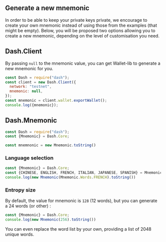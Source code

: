 ## Generate a new mnemonic

In order to be able to keep your private keys private, we encourage to create your own mnemonic instead of using those from the examples (that might be empty).
Below, you will be proposed two options allowing you to create a new mnemonic, depending on the level of customisation you need. 

## Dash.Client

By passing `null` to the mnemonic value, you can get Wallet-lib to generate a new mnemonic for you. 

```js
const Dash = require("dash");
const client = new Dash.Client({
  network: "testnet",
  mnemonic: null,
});
const mnemonic = client.wallet.exportWallet();
console.log({mnemonic});
```

## Dash.Mnemonic 

```js
const Dash = require("dash");
const {Mnemonic} = Dash.Core;

const mnemnonic = new Mnemonic.toString()
```

### Language selection 

```js
const {Mnemonic} = Dash.Core;
const {CHINESE, ENGLISH, FRENCH, ITALIAN, JAPANESE, SPANISH} = Mnemonic.Words;
console.log(new Mnemonic(Mnemonic.Words.FRENCH).toString())
```

### Entropy size

By default, the value for mnemonic is `128` (12 words), but you can generate a 24 words (or other) : 

```js
const {Mnemonic} = Dash.Core;
console.log(new Mnemonic(256).toString())
```

You can even replace the word list by your own, providing a list of 2048 unique words.
